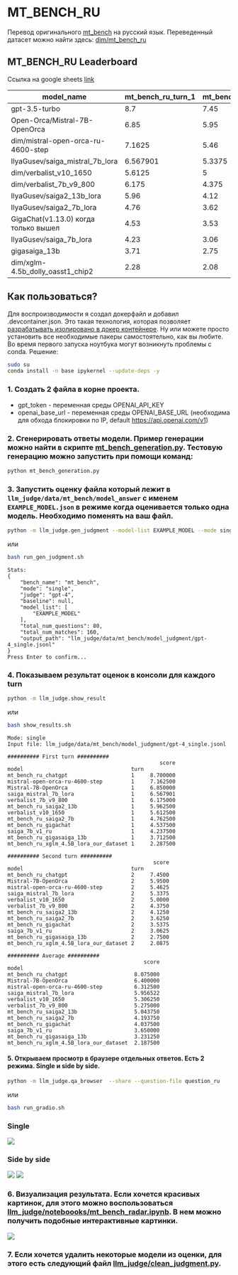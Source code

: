 # MT_BENCH_RU

Перевод оригинального [mt_bench](https://huggingface.co/datasets/dim/mt_bench_en) на русский язык. 
Переведенный датасет можно найти здесь: [dim/mt_bench_ru](https://huggingface.co/datasets/dim/mt_bench_ru)

## MT_BENCH_RU Leaderboard
Ссылка на google sheets [link](https://docs.google.com/spreadsheets/d/1aRZiYCjtHSjl_aw8fukKAcjpoNvknL9HwlmNveWeQ0E/edit?usp=sharing)

|model_name                          |mt_bench_ru_turn_1|mt_bench_ru_turn_2|mt_bench_ru_avg|score_date|
|------------------------------------|------------------|------------------|---------------|----------|
|gpt-3.5-turbo                       |8.7               |7.45              |8.075          |31.08.2023|
|Open-Orca/Mistral-7B-OpenOrca       |6.85              |5.95              |6.4            |15.12.2023|
|dim/mistral-open-orca-ru-4600-step  |7.1625            |5.46              |6.31125        |15.12.2023|
|IlyaGusev/saiga_mistral_7b_lora     |6.567901          |5.3375            |5.9527005      |15.12.2023|
|dim/verbalist_v10_1650              |5.6125            |5                 |5.30625        |15.12.2023|
|dim/verbalist_7b_v9_800             |6.175             |4.375             |5.275          |15.12.2023|
|IlyaGusev/saiga2_13b_lora           |5.96              |4.12              |5.04           |31.08.2023|
|IlyaGusev/saiga2_7b_lora            |4.76              |3.62              |4.19           |31.08.2023|
|GigaChat(v1.13.0) когда только вышел|4.53              |3.53              |4.03           |31.08.2023|
|IlyaGusev/saiga_7b_lora             |4.23              |3.06              |3.645          |31.08.2023|
|gigasaiga_13b                       |3.71              |2.75              |3.23           |31.08.2023|
|dim/xglm-4.5b_dolly_oasst1_chip2    |2.28              |2.08              |2.18           |31.08.2023|



## Как пользоваться?
Для воспроизводимости я создал докерфайл и добавил .devcontainer.json. Это такая технология, которая позволяет [разрабатывать изолировано в докер контейнере](https://code.visualstudio.com/docs/devcontainers/containers). Ну или можете просто установить все необходимые пакеры самостоятельно, как вы любите.
Во время первого запуска ноутбука могут возникнуть проблемы с conda. Решение:
```bash
sudo su
conda install -n base ipykernel --update-deps -y
```

### 1. Создать 2 файла в корне проекта. 
- gpt_token - переменная среды OPENAI_API_KEY
- openai_base_url - переменная среды OPENAI_BASE_URL (необходима для обхода блокировки по IP, default https://api.openai.com/v1)

### 2. Сгенерировать ответы модели. Пример генерации можно найти в скрипте [mt_bench_generation.py](./mt_bench_generation.py). Тестовую генерацию можно запустить при помощи команд:
```bash
python mt_bench_generation.py
```

### 3. Запустить оценку файла который лежит в `llm_judge/data/mt_bench/model_answer` с именем `EXAMPLE_MODEL.json` в режиме когда оценивается только одна модель. Необходимо поменять на ваш файл.

```bash
python -m llm_judge.gen_judgment --model-list EXAMPLE_MODEL --mode single --judge-file llm_judge/data/judge_prompts_ru.jsonl --question-file question_ru
```
или
```bash
bash run_gen_judgment.sh 
```
```console
Stats:
{
    "bench_name": "mt_bench",
    "mode": "single",
    "judge": "gpt-4",
    "baseline": null,
    "model_list": [
        "EXAMPLE_MODEL"
    ],
    "total_num_questions": 80,
    "total_num_matches": 160,
    "output_path": "llm_judge/data/mt_bench/model_judgment/gpt-4_single.jsonl"
}
Press Enter to confirm...
```
### 4. Показываем результат оценок в консоли для каждого turn
```bash
python -m llm_judge.show_result
```
или
```bash
bash show_results.sh 
```
```console
Mode: single
Input file: llm_judge/data/mt_bench/model_judgment/gpt-4_single.jsonl

########## First turn ##########
                                                score
model                                  turn          
mt_bench_ru_chatgpt                    1     8.700000
mistral-open-orca-ru-4600-step         1     7.162500
Mistral-7B-OpenOrca                    1     6.850000
saiga_mistral_7b_lora                  1     6.567901
verbalist_7b_v9_800                    1     6.175000
mt_bench_ru_saiga2_13b                 1     5.962500
verbalist_v10_1650                     1     5.612500
mt_bench_ru_saiga2_7b                  1     4.762500
mt_bench_ru_gigachat                   1     4.537500
saiga_7b_v1_ru                         1     4.237500
mt_bench_ru_gigasaiga_13b              1     3.712500
mt_bench_ru_xglm_4.5B_lora_our_dataset 1     2.287500

########## Second turn ##########
                                              score
model                                  turn        
mt_bench_ru_chatgpt                    2     7.4500
Mistral-7B-OpenOrca                    2     5.9500
mistral-open-orca-ru-4600-step         2     5.4625
saiga_mistral_7b_lora                  2     5.3375
verbalist_v10_1650                     2     5.0000
verbalist_7b_v9_800                    2     4.3750
mt_bench_ru_saiga2_13b                 2     4.1250
mt_bench_ru_saiga2_7b                  2     3.6250
mt_bench_ru_gigachat                   2     3.5375
saiga_7b_v1_ru                         2     3.0625
mt_bench_ru_gigasaiga_13b              2     2.7500
mt_bench_ru_xglm_4.5B_lora_our_dataset 2     2.0875

########## Average ##########
                                           score
model                                           
mt_bench_ru_chatgpt                     8.075000
Mistral-7B-OpenOrca                     6.400000
mistral-open-orca-ru-4600-step          6.312500
saiga_mistral_7b_lora                   5.956522
verbalist_v10_1650                      5.306250
verbalist_7b_v9_800                     5.275000
mt_bench_ru_saiga2_13b                  5.043750
mt_bench_ru_saiga2_7b                   4.193750
mt_bench_ru_gigachat                    4.037500
saiga_7b_v1_ru                          3.650000
mt_bench_ru_gigasaiga_13b               3.231250
mt_bench_ru_xglm_4.5B_lora_our_dataset  2.187500
```

#### 5. Открываем просмотр в браузере отдельных ответов. Есть 2 режима. Single и side by side.
```bash
python -m llm_judge.qa_browser  --share --question-file question_ru
```
или
```bash
bash run_gradio.sh 
```

### Single 
![](./example_3.jpg)
### Side by side
![](./example.jpg)
![](./example_2.jpg)

### 6. Визуализация результата. Если хочется красивых картинок, для этого можно воспользоваться [llm_judge/noteboooks/mt_bench_radar.ipynb](llm_judge/noteboooks/mt_bench_radar.ipynb). В нем можно получить подобные интерактивные картинки.
![](./vizualization.png)

### 7. Если хочется удалить некоторые модели из оценки, для этого есть следующий файл [llm_judge/clean_judgment.py](llm_judge/clean_judgment.py). 
